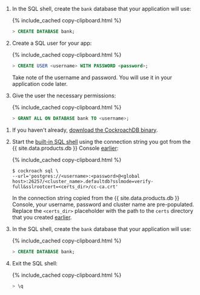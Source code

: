 <section class="filter-content" markdown="1" data-scope="local">

1. In the SQL shell, create the `bank` database that your application will use:

    {%  include_cached copy-clipboard.html %}
    ~~~ sql
    > CREATE DATABASE bank;
    ~~~

1. Create a SQL user for your app:

    {%  include_cached copy-clipboard.html %}
    ~~~ sql
    > CREATE USER <username> WITH PASSWORD <password>;
    ~~~

    Take note of the username and password. You will use it in your application code later.

1. Give the user the necessary permissions:

    {%  include_cached copy-clipboard.html %}
    ~~~ sql
    > GRANT ALL ON DATABASE bank TO <username>;
    ~~~
    
</section>

<section class="filter-content" markdown="1" data-scope="cockroachcloud">

1. If you haven't already, [download the CockroachDB binary](install-cockroachdb.html).
1. Start the [built-in SQL shell](cockroach-sql.html) using the connection string you got from the {{  site.data.products.db  }} Console [earlier](#set-up-your-cluster-connection):

    {%  include_cached copy-clipboard.html %}
    ~~~ shell
    $ cockroach sql \
    --url='postgres://<username>:<password>@<global host>:26257/<cluster_name>.defaultdb?sslmode=verify-full&sslrootcert=<certs_dir>/cc-ca.crt'
    ~~~

    In the connection string copied from the {{  site.data.products.db  }} Console, your username, password and cluster name are pre-populated. Replace the `<certs_dir>` placeholder with the path to the `certs` directory that you created [earlier](#set-up-your-cluster-connection).
    
1. In the SQL shell, create the `bank` database that your application will use:

    {%  include_cached copy-clipboard.html %}
    ~~~ sql
    > CREATE DATABASE bank;
    ~~~
    
1. Exit the SQL shell:

    {%  include_cached copy-clipboard.html %}
    ~~~ sql
    > \q
    ~~~
        

</section>